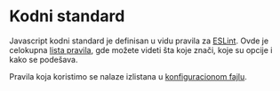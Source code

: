 # Kodni standard

Javascript kodni standard je definisan u vidu pravila za [ESLint](https://eslint.org/). Ovde je celokupna [lista pravila](https://eslint.org/docs/rules/), gde možete videti šta koje znači, koje su opcije i kako se podešava.

Pravila koja koristimo se nalaze izlistana u [konfiguracionom fajlu](.eslintrc).
